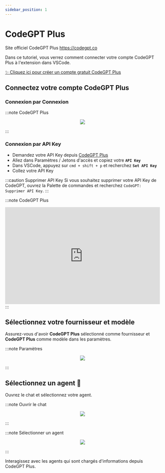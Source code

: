 ```yaml
---
sidebar_position: 1
---
```


# CodeGPT Plus
Site officiel CodeGPT Plus https://codegpt.co

Dans ce tutoriel, vous verrez comment connecter votre compte CodeGPT Plus à l'extension dans VSCode.

[✨ Cliquez ici pour créer un compte gratuit CodeGPT Plus](https://account.codegpt.co/auth/register)

## Connectez votre compte CodeGPT Plus

### Connexion par Connexion

:::note CodeGPT Plus
<p align="center">
    <img src="https://github.com/davila7/code-gpt-docs/assets/6216945/a52e225b-ee54-442d-9fed-1df917d6be6f" />
</p>
:::

### Connexion par API Key

- Demandez votre API Key depuis [CodeGPT Plus](https://account.codegpt.co/auth/register)
- Allez dans Paramètres / Jetons d'accès et copiez votre **`API Key`**
- Dans VSCode, appuyez sur ```cmd + shift + p``` et recherchez **`Set API Key`**
- Collez votre API Key

:::caution Supprimer API Key
Si vous souhaitez supprimer votre API Key de CodeGPT, ouvrez la Palette de commandes et recherchez `CodeGPT: Supprimer API Key`.
:::

:::note CodeGPT Plus
<iframe width="100%" height="315" src="https://www.youtube.com/embed/UX9LncRh0h8?si=WhWQFld30fGUoYOF" title="Lecteur vidéo YouTube" frameborder="0" allow="accelerometer; autoplay; clipboard-write; encrypted-media; gyroscope; picture-in-picture; web-share" allowfullscreen></iframe>
:::

## Sélectionnez votre fournisseur et modèle

Assurez-vous d'avoir **CodeGPT Plus** sélectionné comme fournisseur et **CodeGPT Plus** comme modèle dans les paramètres.

:::note Paramètres
<p align="center">
    <img src="https://github-production-user-asset-6210df.s3.amazonaws.com/6216945/274446065-993eca0d-30e3-4642-8e08-c5e51381f0e6.png" />
</p>
:::

## Sélectionnez un agent 🤖

Ouvrez le chat et sélectionnez votre agent.

:::note Ouvrir le chat
<p align="center">
    <img src="https://github.com/davila7/code-gpt-docs/assets/6216945/0c64590b-503d-4cfe-9b68-0dad0f52cfa8" />
</p>
:::

:::note Sélectionner un agent
<p align="center">
    <img src="https://github-production-user-asset-6210df.s3.amazonaws.com/6216945/274446169-16c2182e-ce76-41c5-8ca4-59e1069dee60.png" />
</p>
:::

Interagissez avec les agents qui sont chargés d'informations depuis CodeGPT Plus.


